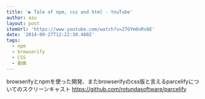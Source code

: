 ```yaml
---
title: '▶ Tale of npm, css and html - YouTube'
author: azu
layout: post
itemUrl: 'https://www.youtube.com/watch?v=27GYm6nRv6E'
date: '2014-09-27T12:22:30.480Z'
tags:
  - npm
  - browserify
  - CSS
  - 動画
---
```

browserifyとnpmを使った開発、またbrowserifyのcss版と言えるparcelifyについてのスクリーンキャスト
https://github.com/rotundasoftware/parcelify
